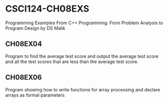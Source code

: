 # CSCI124-CH08EXS
Programming Examples From C++ Programming: From Problem Analysis to Program Design by DS Malik
## CH08EX04
Program to find the average test score and output the average test score and all the test scores that are less than the average test score.
## CH08EX06
Program showing how to write functions for array processing and declare arrays as formal parameters